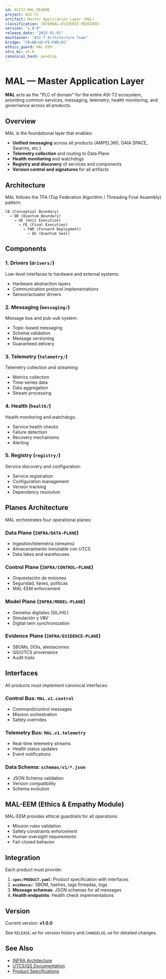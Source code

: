 ```yaml
---
id: ASIT2-MAL-README
project: ASI-T2
artifact: Master Application Layer (MAL)
classification: INTERNAL–EVIDENCE-REQUIRED
version: "1.0.0"
release_date: "2025-01-01"
maintainer: "ASI-T Architecture Team"
bridge: "CB→QB→UE→FE→FWD→QS"
ethics_guard: MAL-EEM
utcs_mi: v5.0
canonical_hash: pending
---
```


# MAL — Master Application Layer

**MAL** acts as the "PLC of domain" for the entire ASI-T2 ecosystem, providing common services, messaging, telemetry, health monitoring, and governance across all products.

## Overview

MAL is the foundational layer that enables:
- **Unified messaging** across all products (AMPEL360, GAIA SPACE, Swarms, etc.)
- **Telemetry collection** and routing to Data Plane
- **Health monitoring** and watchdogs
- **Registry and discovery** of services and components
- **Version control and signatures** for all artifacts

## Architecture

MAL follows the TFA (Top Federation Algorithm / Threading Final Assembly) pattern:

```
CB (Conceptual Boundary)
  → QB (Quantum Boundary)
    → UE (Unit Execution)
      → FE (Final Execution)
        → FWD (Forward Deployment)
          → QS (Quantum Seal)
```

## Components

### 1. Drivers (`drivers/`)
Low-level interfaces to hardware and external systems:
- Hardware abstraction layers
- Communication protocol implementations
- Sensor/actuator drivers

### 2. Messaging (`messaging/`)
Message bus and pub-sub system:
- Topic-based messaging
- Schema validation
- Message versioning
- Guaranteed delivery

### 3. Telemetry (`telemetry/`)
Telemetry collection and streaming:
- Metrics collection
- Time-series data
- Data aggregation
- Stream processing

### 4. Health (`health/`)
Health monitoring and watchdogs:
- Service health checks
- Failure detection
- Recovery mechanisms
- Alerting

### 5. Registry (`registry/`)
Service discovery and configuration:
- Service registration
- Configuration management
- Version tracking
- Dependency resolution

## Planes Architecture

MAL orchestrates four operational planes:

### Data Plane (`INFRA/DATA-PLANE`)
- Ingestión/telemetría (streams)
- Almacenamiento inmutable con UTCS
- Data lakes and warehouses

### Control Plane (`INFRA/CONTROL-PLANE`)
- Orquestación de misiones
- Seguridad, llaves, políticas
- MAL-EEM enforcement

### Model Plane (`INFRA/MODEL-PLANE`)
- Gemelos digitales (SIL/HIL)
- Simulación y V&V
- Digital twin synchronization

### Evidence Plane (`INFRA/EVIDENCE-PLANE`)
- SBOMs, DOIs, atestaciones
- QS/UTCS provenance
- Audit trails

## Interfaces

All products must implement canonical interfaces:

### Control Bus: `MAL.v1.control`
- Command/control messages
- Mission orchestration
- Safety overrides

### Telemetry Bus: `MAL.v1.telemetry`
- Real-time telemetry streams
- Health status updates
- Event notifications

### Data Schema: `schemas/v1/*.json`
- JSON Schema validation
- Version compatibility
- Schema evolution

## MAL-EEM (Ethics & Empathy Module)

MAL-EEM provides ethical guardrails for all operations:
- Mission rules validation
- Safety constraints enforcement
- Human oversight requirements
- Fail-closed behavior

## Integration

Each product must provide:

1. **`spec/PRODUCT.yaml`**: Product specification with interfaces
2. **`evidence/`**: SBOM, hashes, tags firmadas, logs
3. **Message schemas**: JSON schemas for all messages
4. **Health endpoints**: Health check implementations

## Version

Current version: **v1.0.0**

See `RELEASE.md` for version history and `CHANGELOG.md` for detailed changes.

## See Also

- [INFRA Architecture](../INFRA/README.md)
- [UTCS/QS Documentation](../HALL-OF-RECORDS/README.md)
- [Product Specifications](../PRODUCTS/README.md)
